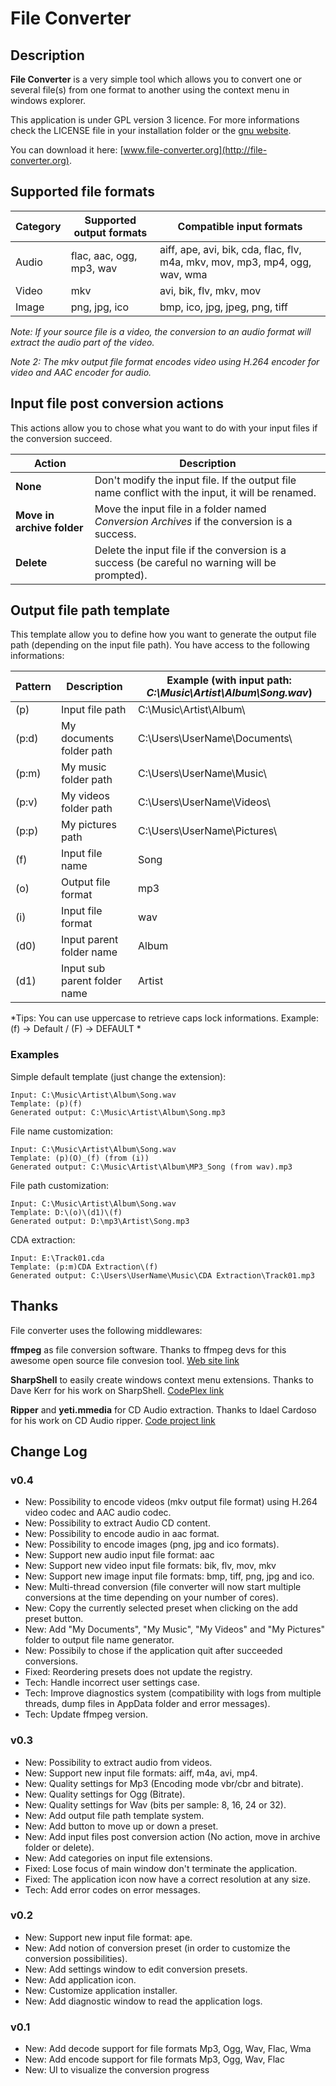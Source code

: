 # File Converter

## Description
**File Converter** is a very simple tool which allows you to convert one or several file(s) from one format to another using the context menu in windows explorer.

This application is under GPL version 3 licence. 
For more informations check the LICENSE file in your installation folder or the [gnu website](http://www.gnu.org/licenses/gpl.html).

You can download it here: [www.file-converter.org](http://file-converter.org).

## Supported file formats

Category 	| Supported output formats	| Compatible input formats
------------|---------------------------|----------------------------------------------------------------------------
 Audio		| flac, aac, ogg, mp3, wav	| aiff, ape, avi, bik, cda, flac, flv, m4a, mkv, mov, mp3, mp4, ogg, wav, wma
 Video		| mkv						| avi, bik, flv, mkv, mov
 Image		| png, jpg, ico				| bmp, ico, jpg, jpeg, png, tiff

*Note: If your source file is a video, the conversion to an audio format will extract the audio part of the video.*

*Note 2: The mkv output file format encodes video using H.264 encoder for video and AAC encoder for audio.*

## Input file post conversion actions

This actions allow you to chose what you want to do with your input files if the conversion succeed.

Action     					| Description
----------------------------|------------------------------------------------------------------------------------------------
**None**     				| Don't modify the input file. If the output file name conflict with the input, it will be renamed.
**Move in archive folder**  | Move the input file in a folder named *Conversion Archives* if the conversion is a success.
**Delete**     				| Delete the input file if the conversion is a success (be careful no warning will be prompted).

## Output file path template

This template allow you to define how you want to generate the output file path (depending on the input file path).
You have access to the following informations:

Pattern	| Description					| Example (with input path: *C:\Music\Artist\Album\Song.wav*)
--------|-------------------------------|-----------------------------------------------------------------
(p)   	| Input file path				| C:\Music\Artist\Album\
(p:d) 	| My documents folder path		| C:\Users\UserName\Documents\
(p:m)	| My music folder path			| C:\Users\UserName\Music\
(p:v)	| My videos folder path			| C:\Users\UserName\Videos\
(p:p)	| My pictures path				| C:\Users\UserName\Pictures\
(f)  	| Input file name				| Song
(o)		| Output file format			| mp3
(i)		| Input file format				| wav
(d0)	| Input parent folder name		| Album
(d1)	| Input sub parent folder name	| Artist

*Tips: You can use uppercase to retrieve caps lock informations. Example: (f) -> Default / (F) -> DEFAULT *

### Examples

Simple default template (just change the extension): 

	Input: C:\Music\Artist\Album\Song.wav
	Template: (p)(f)
	Generated output: C:\Music\Artist\Album\Song.mp3

File name customization:

	Input: C:\Music\Artist\Album\Song.wav
	Template: (p)(O)_(f) (from (i))
	Generated output: C:\Music\Artist\Album\MP3_Song (from wav).mp3
		
File path customization:
		
	Input: C:\Music\Artist\Album\Song.wav
	Template: D:\(o)\(d1)\(f)
	Generated output: D:\mp3\Artist\Song.mp3

CDA extraction:
		
	Input: E:\Track01.cda
	Template: (p:m)CDA Extraction\(f)
	Generated output: C:\Users\UserName\Music\CDA Extraction\Track01.mp3
	
## Thanks

File converter uses the following middlewares:

**ffmpeg** as file conversion software.
Thanks to ffmpeg devs for this awesome open source file convesion tool. [Web site link](https://www.ffmpeg.org/)

**SharpShell** to easily create windows context menu extensions.
Thanks to Dave Kerr for his work on SharpShell. [CodePlex link](https://sharpshell.codeplex.com/)

**Ripper** and **yeti.mmedia** for CD Audio extraction.
Thanks to Idael Cardoso for his work on CD Audio ripper. [Code project link](http://www.codeproject.com/Articles/5458/C-Sharp-Ripper)

## Change Log
### v0.4
- New: Possibility to encode videos (mkv output file format) using H.264 video codec and AAC audio codec.
- New: Possibility to extract Audio CD content.
- New: Possibility to encode audio in aac format.
- New: Possibility to encode images (png, jpg and ico formats).
- New: Support new audio input file format: aac
- New: Support new video input file formats: bik, flv, mov, mkv
- New: Support new image input file formats: bmp, tiff, png, jpg and ico.
- New: Multi-thread conversion (file converter will now start multiple conversions at the time depending on your number of cores).
- New: Copy the currently selected preset when clicking on the add preset button.
- New: Add "My Documents", "My Music", "My Videos" and "My Pictures" folder to output file name generator.
- New: Possibily to chose if the application quit after succeeded conversions.
- Fixed: Reordering presets does not update the registry. 
- Tech: Handle incorrect user settings case.
- Tech: Improve diagnostics system (compatibility with logs from multiple threads, dump files in AppData folder and error messages).
- Tech: Update ffmpeg version.

### v0.3
- New: Possibility to extract audio from videos.
- New: Support new input file formats: aiff, m4a, avi, mp4.
- New: Quality settings for Mp3 (Encoding mode vbr/cbr and bitrate).
- New: Quality settings for Ogg (Bitrate).
- New: Quality settings for Wav (bits per sample: 8, 16, 24 or 32).
- New: Add output file path template system.
- New: Add button to move up or down a preset.
- New: Add input files post conversion action (No action, move in archive folder or delete).
- New: Add categories on input file extensions.
- Fixed: Lose focus of main window don't terminate the application.
- Fixed: The application icon now have a correct resolution at any size.
- Tech: Add error codes on error messages.

### v0.2
- New: Support new input file format: ape.
- New: Add notion of conversion preset (in order to customize the conversion possibilities).
- New: Add settings window to edit conversion presets.
- New: Add application icon.
- New: Customize application installer.
- New: Add diagnostic window to read the application logs.

### v0.1
- New: Add decode support for file formats Mp3, Ogg, Wav, Flac, Wma 
- New: Add encode support for file formats Mp3, Ogg, Wav, Flac
- New: UI to visualize the conversion progress